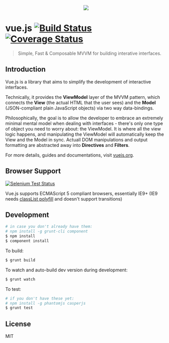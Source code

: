 <p align="center"><a href="http://vuejs.org" target="_blank"><img src="http://vuejs.org/images/logo.png"></a></p>

# vue.js [![Build Status](https://travis-ci.org/yyx990803/vue.png?branch=master)](https://travis-ci.org/yyx990803/vue) [![Coverage Status](https://coveralls.io/repos/yyx990803/vue/badge.png)](https://coveralls.io/r/yyx990803/vue)

> Simple, Fast & Composable MVVM for building interative interfaces.

## Introduction

Vue.js is a library that aims to simplify the development of interactive interfaces.

Technically, it provides the **ViewModel** layer of the MVVM pattern, which connects the **View** (the actual HTML that the user sees) and the **Model** (JSON-compliant plain JavaScript objects) via two way data-bindings.

Philosophically, the goal is to allow the developer to embrace an extremely minimal mental model when dealing with interfaces - there's only one type of object you need to worry about: the ViewModel. It is where all the view logic happens, and manipulating the ViewModel will automatically keep the View and the Model in sync. Actuall DOM manipulations and output formatting are abstracted away into **Directives** and **Filters**.

For more details, guides and documentations, visit [vuejs.org](http://vuejs.org).

## Browser Support

[![Selenium Test Status](https://saucelabs.com/browser-matrix/vuejs.svg)](https://saucelabs.com/u/vuejs)

Vue.js supports ECMAScript 5 compliant browsers, essentially IE9+ (IE9 needs [classList polyfill](https://github.com/remy/polyfills/blob/master/classList.js) and doesn't support transitions)

## Development

``` bash
# in case you don't already have them:
# npm install -g grunt-cli component
$ npm install
$ component install
```

To build:

``` bash
$ grunt build
```

To watch and auto-build dev version during development:

``` bash
$ grunt watch
```

To test:

``` bash
# if you don't have these yet:
# npm install -g phantomjs casperjs
$ grunt test
```

## License

MIT